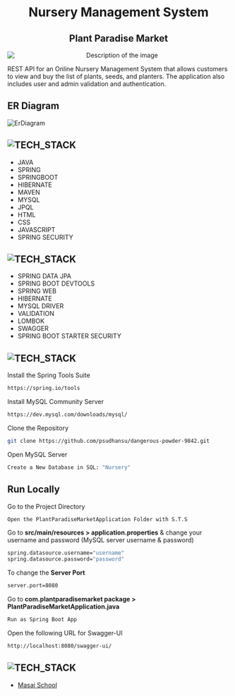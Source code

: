 <h1 align="center">Nursery Management System</h1>

<h2 align="center">
  Plant Paradise Market
</h2> 

<p align="center">
  <img src="https://github.com/psudhansu/dangerous-powder-9842/assets/111189783/a29e50f8-0966-4c84-81d1-f2112ea7a365)" alt="Description of the image" style="display: block; margin: 0 auto;">
</p>


REST API for an Online Nursery Management System that allows customers to view and buy the list of plants, seeds, and planters. 
The application also includes user and admin validation and authentication.

## ER Diagram
![ErDiagram](https://github.com/psudhansu/dangerous-powder-9842/assets/119405182/624df877-b898-4984-9f61-6198af93c0a8)


## ![TECH_STACK](https://img.shields.io/badge/Tech_Stack-%231572B6.svg?style=for-the-badge)

- JAVA
- SPRING
- SPRINGBOOT
- HIBERNATE
- MAVEN
- MYSQL
- JPQL
- HTML
- CSS
- JAVASCRIPT
- SPRING SECURITY

## ![TECH_STACK](https://img.shields.io/badge/Dependencies-%231572B6.svg?style=for-the-badge)

- SPRING DATA JPA
- SPRING BOOT DEVTOOLS
- SPRING WEB
- HIBERNATE
- MYSQL DRIVER
- VALIDATION
- LOMBOK
- SWAGGER
- SPRING BOOT STARTER SECURITY

## ![TECH_STACK](https://img.shields.io/badge/Setting_&_Installation-%231572B6.svg?style=for-the-badge)

Install the Spring Tools Suite 
```bash
https://spring.io/tools
```

Install MySQL Community Server

```bash
https://dev.mysql.com/downloads/mysql/
```

Clone the Repository

```bash
git clone https://github.com/psudhansu/dangerous-powder-9842.git
```

Open MySQL Server
```bash
Create a New Database in SQL: "Nursery" 
```
## Run Locally


Go to the Project Directory

```bas
Open the PlantParadiseMarketApplication Folder with S.T.S
```

Go to **src/main/resources > application.properties** & change your username and password (MySQL server username & password)

```bash
spring.datasource.username="username"
spring.datasource.password="password"
```

To change the **Server Port**

```bash
server.port=8080
```

Go to **com.plantparadisemarket package > PlantParadiseMarketApplication.java**

```bash
Run as Spring Boot App
```
Open the following URL for Swagger-UI 
```bash
http://localhost:8080/swagger-ui/
```

## ![TECH_STACK](https://img.shields.io/badge/Acknowledgement-%231572B6.svg?style=for-the-badge)

- [Masai School](https://www.masaischool.com/)
